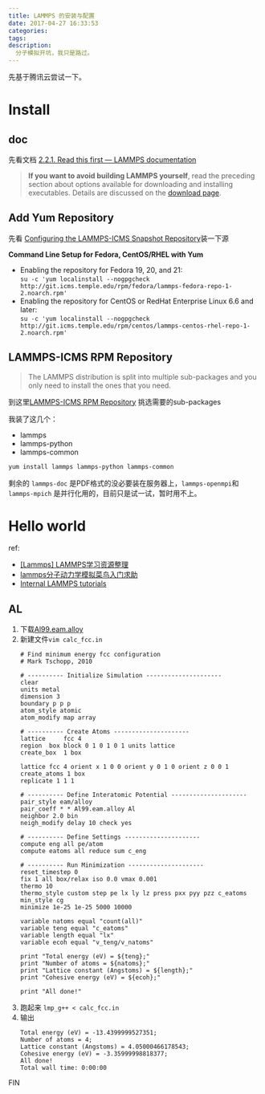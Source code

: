 ```yaml
---
title: LAMMPS 的安装与配置
date: 2017-04-27 16:33:53
categories:
tags:
description:
  分子模拟开坑，我只是路过。
---
```



<!-- truncate -->
先基于腾讯云尝试一下。

# Install
## doc
先看文档 [2.2.1. Read this first — LAMMPS documentation](http://lammps.sandia.gov/doc/Section_start.html#start-2-1)

>**If you want to avoid building LAMMPS yourself**, read the preceding section about options available for downloading and installing executables. Details are discussed on the [download page](http://lammps.sandia.gov/download.html).


## Add Yum Repository
先看 [Configuring the LAMMPS-ICMS Snapshot Repository](http://rpm.lammps.org/install.html)装一下源 

**Command Line Setup for Fedora, CentOS/RHEL with Yum**

- Enabling the repository for Fedora 19, 20, and 21:  
    `su -c 'yum localinstall --nogpgcheck http://git.icms.temple.edu/rpm/fedora/lammps-fedora-repo-1-2.noarch.rpm'`
- Enabling the repository for CentOS or RedHat Enterprise Linux 6.6 and later:  
    `su -c 'yum localinstall --nogpgcheck http://git.icms.temple.edu/rpm/centos/lammps-centos-rhel-repo-1-2.noarch.rpm'`

## LAMMPS-ICMS RPM Repository
>The LAMMPS distribution is split into multiple sub-packages and you only need to install the ones that you need. 

到这里[LAMMPS-ICMS RPM Repository](http://rpm.lammps.org/) 挑选需要的sub-packages

我装了这几个：

- lammps    
- lammps-python    
- lammps-common    

``` bash
yum install lammps lammps-python lammps-common 
```

剩余的 `lammps-doc` 是PDF格式的没必要装在服务器上，`lammps-openmpi`和`lammps-mpich` 是并行化用的，目前只是试一试，暂时用不上。

# Hello world
ref:

- [[Lammps] LAMMPS学习资源整理](http://bbs.keinsci.com/forum.php?mod=viewthread&tid=73&extra=page%3D1%26filter%3Dtypeid%26typeid%3D29)
- [lammps分子动力学模拟菜鸟入门求助](http://muchong.com/html/201312/6725835.html)
- [Internal LAMMPS tutorials](https://icme.hpc.msstate.edu/mediawiki/index.php/LAMMPS_tutorials)

## AL

1. 下载[Al99.eam.alloy](http://www.ctcms.nist.gov/potentials/Download/Al-YM/Al99.eam.alloy)
2. 新建文件`vim calc_fcc.in`
    ``` plain
    # Find minimum energy fcc configuration
    # Mark Tschopp, 2010

    # ---------- Initialize Simulation --------------------- 
    clear 
    units metal 
    dimension 3 
    boundary p p p 
    atom_style atomic 
    atom_modify map array

    # ---------- Create Atoms --------------------- 
    lattice 	fcc 4
    region	box block 0 1 0 1 0 1 units lattice
    create_box	1 box

    lattice	fcc 4 orient x 1 0 0 orient y 0 1 0 orient z 0 0 1  
    create_atoms 1 box
    replicate 1 1 1

    # ---------- Define Interatomic Potential --------------------- 
    pair_style eam/alloy 
    pair_coeff * * Al99.eam.alloy Al
    neighbor 2.0 bin 
    neigh_modify delay 10 check yes 
     
    # ---------- Define Settings --------------------- 
    compute eng all pe/atom 
    compute eatoms all reduce sum c_eng 

    # ---------- Run Minimization --------------------- 
    reset_timestep 0 
    fix 1 all box/relax iso 0.0 vmax 0.001
    thermo 10 
    thermo_style custom step pe lx ly lz press pxx pyy pzz c_eatoms 
    min_style cg 
    minimize 1e-25 1e-25 5000 10000 

    variable natoms equal "count(all)" 
    variable teng equal "c_eatoms"
    variable length equal "lx"
    variable ecoh equal "v_teng/v_natoms"

    print "Total energy (eV) = ${teng};"
    print "Number of atoms = ${natoms};"
    print "Lattice constant (Angstoms) = ${length};"
    print "Cohesive energy (eV) = ${ecoh};"

    print "All done!" 
    ```
3. 跑起来 `lmp_g++ < calc_fcc.in`
4. 输出
    ``` plain
    Total energy (eV) = -13.4399999527351;
    Number of atoms = 4;
    Lattice constant (Angstoms) = 4.05000466178543;
    Cohesive energy (eV) = -3.35999998818377;
    All done!
    Total wall time: 0:00:00
    ```

FIN    
    
    
<div style="display: none;">
{% raw %}


{% blockquote [author[, source]] [link] [source_link_title] %}
content
{% endblockquote %}


{% codeblock [title] [lang:language] [url] [link text] %}
code snippet
{% endcodeblock %}

``` [language] [title] [url] [link text] 
code snippet 
```


{% img [class names] /path/to/image [width] [height] [title text [alt text]] %}

![[title]](slug)


{% endraw %}
</div>
